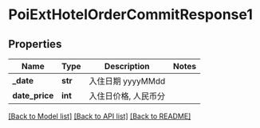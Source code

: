 # PoiExtHotelOrderCommitResponse1

## Properties
Name | Type | Description | Notes
------------ | ------------- | ------------- | -------------
**_date** | **str** | 入住日期 yyyyMMdd | 
**date_price** | **int** | 入住日价格, 人民币分 | 

[[Back to Model list]](../README.md#documentation-for-models) [[Back to API list]](../README.md#documentation-for-api-endpoints) [[Back to README]](../README.md)

